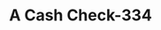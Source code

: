 ---
f_zip-code: 42718
f_state-code: KY
title: A Cash Check-334
f_phone: 270-465-2920
f_city-only: Campbellsville
f_address: 1320 E Broadway Street Ste D Campbellsville
f_location-unique-id: '334'
slug: a-cash-check-334
updated-on: '2024-05-30T13:46:58.046Z'
created-on: '2024-05-30T13:36:59.803Z'
published-on: '2024-05-30T13:54:32.469Z'
f_city-state: cms/city/campbellsville-ky.md
f_company: cms/company/a-cash-check.md
f_state: cms/state/kentucky.md
layout: '[payday-loan].html'
tags: payday-loan
---